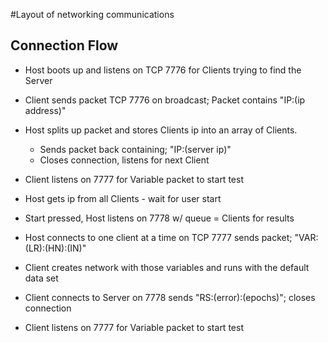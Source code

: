 #Layout of networking communications

## Connection Flow ##

  * Host boots up and listens on TCP 7776 for Clients trying to find the Server
  * Client sends packet TCP 7776 on broadcast; Packet contains "IP:(ip address)"
  * Host splits up packet and stores Clients ip into an array of Clients.
    * Sends packet back containing; "IP:(server ip)"
    * Closes connection, listens for next Client

  * Client listens on 7777 for Variable packet to start test
  * Host gets ip from all Clients - wait for user start
  * Start pressed, Host listens on 7778 w/ queue = Clients for results
  * Host connects to one client at a time on TCP 7777 sends packet; "VAR:(LR):(HN):(IN)"
  * Client creates network with those variables and runs with the default data set
  * Client connects to Server on 7778 sends "RS:(error):(epochs)"; closes connection
  * Client listens on 7777 for Variable packet to start test